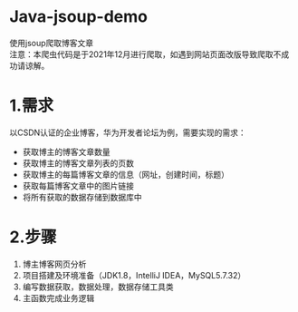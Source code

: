# Java-jsoup-demo
使用jsoup爬取博客文章  
注意：本爬虫代码是于2021年12月进行爬取，如遇到网站页面改版导致爬取不成功请谅解。  
# 1.需求
以CSDN认证的企业博客，华为开发者论坛为例，需要实现的需求：
- 获取博主的博客文章数量
- 获取博主的博客文章列表的页数
- 获取博主的每篇博客文章的信息（网址，创建时间，标题）
- 获取每篇博客文章中的图片链接
- 将所有获取的数据存储到数据库中
# 2.步骤
1. 博主博客网页分析
2. 项目搭建及环境准备（JDK1.8，IntelliJ IDEA，MySQL5.7.32）
3. 编写数据获取，数据处理，数据存储工具类
4. 主函数完成业务逻辑
